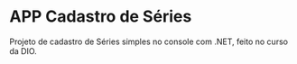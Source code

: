 # APP Cadastro de Séries
Projeto de cadastro de Séries simples no console com .NET, feito no curso da DIO.
